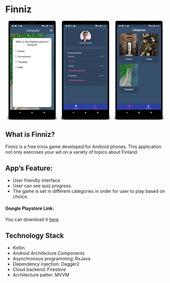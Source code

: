 # Finniz

![](finniz_feature_photo.png)

## What is Finniz?

Finniz is a free trivia game developed for Android phones. This application not only exercises your wit on a variety of topics about Finland.

## App’s Feature:
* User friendly interface
* User can see quiz progress. 
* The game is set in different categories in order for user to play based on choice. 

#### Google Playstore Link:
You can download it [here](https://play.google.com/store/apps/details?id=com.huy.finniz&hl=en)

## Technology Stack
* Kotlin
* Android Architecture Components
* Asynchronous programming: RxJava
* Dependency injection: Dagger2
* Cloud backend: Firestore
* Architecture patter: MVVM
